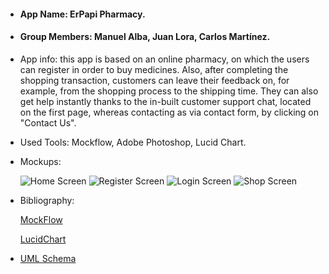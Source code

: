 * #### App Name: ErPapi Pharmacy.

* #### Group Members: Manuel Alba, Juan Lora, Carlos Martínez.

* App info: this app is based on an online pharmacy, on which the users can register in order to buy medicines. Also, after completing the shopping transaction, customers can leave their feedback on, for example, from the shopping process to the shipping time. They can also get help instantly thanks to the in-built customer support chat, located on the first page, whereas contacting as via contact form, by clicking on "Contact Us".

* Used Tools: Mockflow, Adobe Photoshop, Lucid Chart.

* Mockups:
  
  ![Home Screen](https://bit.ly/2UUChBW)
  ![Register Screen](http://bit.ly/2IVRuB1)
  ![Login Screen](http://bit.ly/2WjssyF)
  ![Shop Screen](https://i.gyazo.com/36ff0ef843ed07bcfded431e9ac2de3c.png)
  
* Bibliography: 

  [MockFlow](https://mockflow.com/)

  [LucidChart](<https://www.lucidchart.com/>)
 
* [UML Schema](https://drive.google.com/open?id=17Crs0jKCde-UOBrqdNd26kCunVy2C24n/view)
